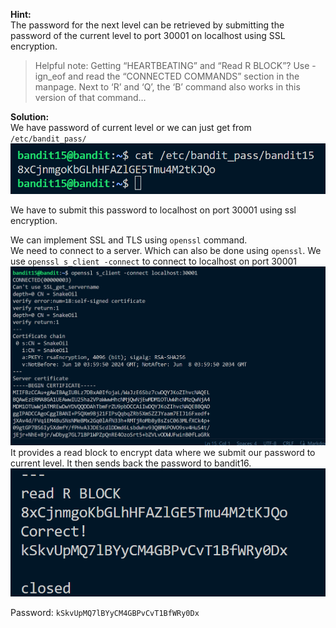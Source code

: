 **Hint:** <br>
The password for the next level can be retrieved by submitting the password of the current level to port 30001 on localhost using SSL encryption.

> Helpful note: Getting “HEARTBEATING” and “Read R BLOCK”? Use -ign_eof and read the “CONNECTED COMMANDS” section in the manpage. Next to ‘R’ and ‘Q’, the ‘B’ command also works in this version of that command…

**Solution:**<br>
We have password of current level or we can just get from ```/etc/bandit_pass/```
![alt text](image.png)

We have to submit this password to localhost on port 30001 using ssl encryption.

We can implement SSL and TLS using ```openssl``` command.<br>
We need to connect to a server. Which can also be done using ```openssl```.
We use ```openssl s_client -connect``` to connect to localhost on port 30001
![alt text](image-1.png)
It provides a read block to encrypt data where we submit our password to current level.
It then sends back the password to bandit16.
![alt text](image-2.png)

Password: ```kSkvUpMQ7lBYyCM4GBPvCvT1BfWRy0Dx```